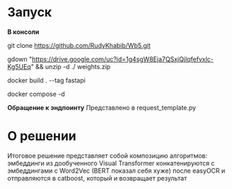 # Запуск
**В консоли**

git clone https://github.com/RudyKhabib/Wb5.git

gdown "https://drive.google.com/uc?id=1g4sgW8Eja7QSxjQjIqfefvxlc-Kg5UEq" && unzip -d ./ weights.zip

docker build . --tag fastapi

docker compose -d 

**Обращение к эндпоинту**
Представлено в request_template.py

# О решении

Итоговое решение представляет собой композицию алгоритмов: эмбеддинги из дообученного Visual Transformer конкатенируются с эмбеддингами с Word2Vec (BERT показал себя хуже) после easyOCR и отправляются в catboost, который и возвращает результат
